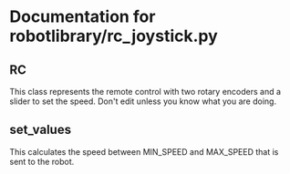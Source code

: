 # Documentation for robotlibrary/rc_joystick.py 

## RC 
This class represents the remote control with two rotary encoders and a slider to set the speed. Don't edit unless you know what you are doing. 

## set_values 
This calculates the speed between MIN_SPEED and MAX_SPEED that is sent to the robot.

